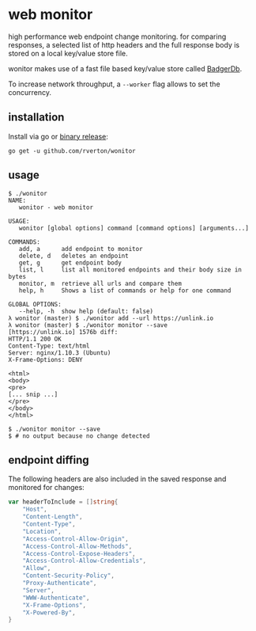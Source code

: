 # web monitor

high performance web endpoint change monitoring. for comparing responses, a selected
list of http headers and the full response body is stored on a local key/value store file.

wonitor makes use of a fast file based key/value store called [BadgerDb](https://github.com/dgraph-io/badger).

To increase network throughput, a `--worker` flag allows to set the concurrency.

## installation

Install via go or [binary release](https://github.com/rverton/wonitor/releases):

    go get -u github.com/rverton/wonitor

## usage

```
$ ./wonitor
NAME:
   wonitor - web monitor

USAGE:
   wonitor [global options] command [command options] [arguments...]

COMMANDS:
   add, a      add endpoint to monitor
   delete, d   deletes an endpoint
   get, g      get endpoint body
   list, l     list all monitored endpoints and their body size in bytes
   monitor, m  retrieve all urls and compare them
   help, h     Shows a list of commands or help for one command

GLOBAL OPTIONS:
   --help, -h  show help (default: false)
λ wonitor (master) $ ./wonitor add --url https://unlink.io
λ wonitor (master) $ ./wonitor monitor --save
[https://unlink.io] 1576b diff:
HTTP/1.1 200 OK
Content-Type: text/html
Server: nginx/1.10.3 (Ubuntu)
X-Frame-Options: DENY

<html>
<body>
<pre>
[... snip ...]
</pre>
</body>
</html>

$ ./wonitor monitor --save
$ # no output because no change detected
```

## endpoint diffing

The following headers are also included in the saved response and monitored for changes:

```go
var headerToInclude = []string{
	"Host",
	"Content-Length",
	"Content-Type",
	"Location",
	"Access-Control-Allow-Origin",
	"Access-Control-Allow-Methods",
	"Access-Control-Expose-Headers",
	"Access-Control-Allow-Credentials",
	"Allow",
	"Content-Security-Policy",
	"Proxy-Authenticate",
	"Server",
	"WWW-Authenticate",
	"X-Frame-Options",
	"X-Powered-By",
}
```
